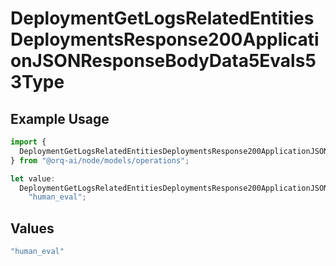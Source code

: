 # DeploymentGetLogsRelatedEntitiesDeploymentsResponse200ApplicationJSONResponseBodyData5Evals53Type

## Example Usage

```typescript
import {
  DeploymentGetLogsRelatedEntitiesDeploymentsResponse200ApplicationJSONResponseBodyData5Evals53Type,
} from "@orq-ai/node/models/operations";

let value:
  DeploymentGetLogsRelatedEntitiesDeploymentsResponse200ApplicationJSONResponseBodyData5Evals53Type =
    "human_eval";
```

## Values

```typescript
"human_eval"
```